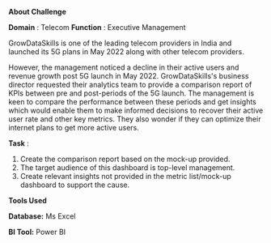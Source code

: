 **About Challenge**

**Domain** : Telecom     **Function** : Executive Management

GrowDataSkills is one of the leading telecom providers in India and launched its 5G plans in May 2022 along with other telecom providers.

However, the management noticed a decline in their active users and revenue growth post 5G launch in May 2022. 
GrowDataSkills's business director requested their analytics team to provide a comparison report of KPIs between pre and post-periods of the 5G launch. 
The management is keen to compare the performance between these periods and get insights which would enable them to make informed decisions to recover 
their active user rate and other key metrics. They also wonder if they can optimize their internet plans to get more active users. 

**Task** :
1. Create the comparison report based on the mock-up provided.
2. The target audience of this dashboard is top-level management.
3. Create relevant insights not provided in the metric list/mock-up dashboard to support the cause.

**Tools Used**

**Database:** Ms Excel

**BI Tool:** Power BI
